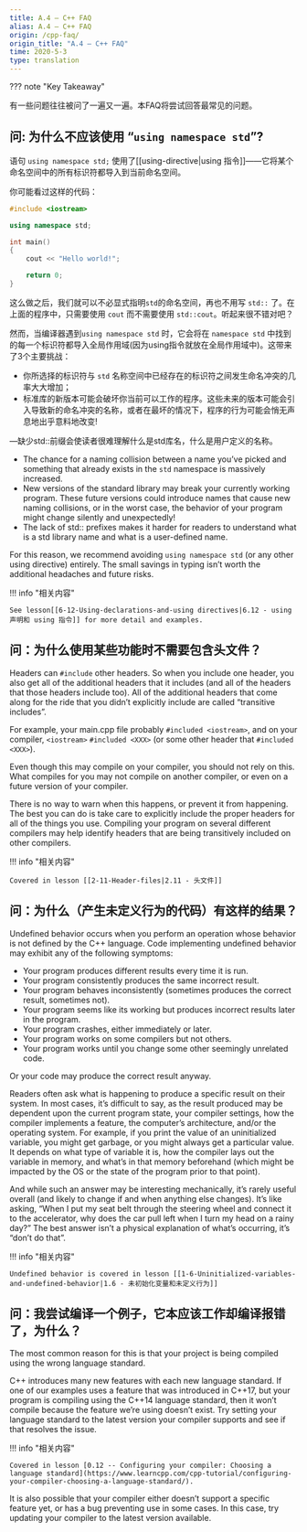 ```yaml
---
title: A.4 — C++ FAQ
alias: A.4 — C++ FAQ
origin: /cpp-faq/
origin_title: "A.4 — C++ FAQ"
time: 2020-5-3
type: translation
---
```


??? note "Key Takeaway"
	


有一些问题往往被问了一遍又一遍。本FAQ将尝试回答最常见的问题。

## 问: 为什么不应该使用 “`using namespace std`”? 

语句 `using namespace std;` 使用了[[using-directive|using 指令]]——它将某个命名空间中的所有标识符都导入到当前命名空间。

你可能看过这样的代码：

```cpp
#include <iostream>

using namespace std;

int main()
{
    cout << "Hello world!";

    return 0;
}
```

这么做之后，我们就可以不必显式指明`std`的命名空间，再也不用写 `std::` 了。在上面的程序中，只需要使用 `cout` 而不需要使用 `std::cout`。听起来很不错对吧？

然而，当编译器遇到`using namespace std` 时，它会将在 `namespace std` 中找到的每一个标识符都导入全局作用域(因为using指令就放在全局作用域中)。这带来了3个主要挑战：

- 你所选择的标识符与 `std` 名称空间中已经存在的标识符之间发生命名冲突的几率大大增加；
- 标准库的新版本可能会破坏你当前可以工作的程序。这些未来的版本可能会引入导致新的命名冲突的名称，或者在最坏的情况下，程序的行为可能会悄无声息地出乎意料地改变!

—缺少std::前缀会使读者很难理解什么是std库名，什么是用户定义的名称。

-   The chance for a naming collision between a name you’ve picked and something that already exists in the `std` namespace is massively increased.
-   New versions of the standard library may break your currently working program. These future versions could introduce names that cause new naming collisions, or in the worst case, the behavior of your program might change silently and unexpectedly!
-   The lack of std:: prefixes makes it harder for readers to understand what is a std library name and what is a user-defined name.

For this reason, we recommend avoiding `using namespace std` (or any other using directive) entirely. The small savings in typing isn’t worth the additional headaches and future risks.

!!! info "相关内容"

	See lesson[[6-12-Using-declarations-and-using directives|6.12 - using 声明和 using 指令]] for more detail and examples.

## 问：为什么使用某些功能时不需要包含头文件？

Headers can `#include` other headers. So when you include one header, you also get all of the additional headers that it includes (and all of the headers that those headers include too). All of the additional headers that come along for the ride that you didn’t explicitly include are called “transitive includes”.

For example, your main.cpp file probably `#included <iostream>`, and on your compiler, `<iostream>` `#included <XXX>` (or some other header that `#included <XXX>`).

Even though this may compile on your compiler, you should not rely on this. What compiles for you may not compile on another compiler, or even on a future version of your compiler.

There is no way to warn when this happens, or prevent it from happening. The best you can do is take care to explicitly include the proper headers for all of the things you use. Compiling your program on several different compilers may help identify headers that are being transitively included on other compilers.

!!! info "相关内容"

	Covered in lesson [[2-11-Header-files|2.11 - 头文件]]

## 问：为什么（产生未定义行为的代码）有这样的结果？

Undefined behavior occurs when you perform an operation whose behavior is not defined by the C++ language. Code implementing undefined behavior may exhibit any of the following symptoms:

-   Your program produces different results every time it is run.
-   Your program consistently produces the same incorrect result.
-   Your program behaves inconsistently (sometimes produces the correct result, sometimes not).
-   Your program seems like its working but produces incorrect results later in the program.
-   Your program crashes, either immediately or later.
-   Your program works on some compilers but not others.
-   Your program works until you change some other seemingly unrelated code.

Or your code may produce the correct result anyway.

Readers often ask what is happening to produce a specific result on their system. In most cases, it’s difficult to say, as the result produced may be dependent upon the current program state, your compiler settings, how the compiler implements a feature, the computer’s architecture, and/or the operating system. For example, if you print the value of an uninitialized variable, you might get garbage, or you might always get a particular value. It depends on what type of variable it is, how the compiler lays out the variable in memory, and what’s in that memory beforehand (which might be impacted by the OS or the state of the program prior to that point).

And while such an answer may be interesting mechanically, it’s rarely useful overall (and likely to change if and when anything else changes). It’s like asking, “When I put my seat belt through the steering wheel and connect it to the accelerator, why does the car pull left when I turn my head on a rainy day?” The best answer isn’t a physical explanation of what’s occurring, it’s “don’t do that”.

!!! info "相关内容"

	Undefined behavior is covered in lesson [[1-6-Uninitialized-variables-and-undefined-behavior|1.6 - 未初始化变量和未定义行为]]

## 问：我尝试编译一个例子，它本应该工作却编译报错了，为什么？


The most common reason for this is that your project is being compiled using the wrong language standard.

C++ introduces many new features with each new language standard. If one of our examples uses a feature that was introduced in C++17, but your program is compiling using the C++14 language standard, then it won’t compile because the feature we’re using doesn’t exist. Try setting your language standard to the latest version your compiler supports and see if that resolves the issue.

!!! info "相关内容"

	Covered in lesson [0.12 -- Configuring your compiler: Choosing a language standard](https://www.learncpp.com/cpp-tutorial/configuring-your-compiler-choosing-a-language-standard/).

It is also possible that your compiler either doesn’t support a specific feature yet, or has a bug preventing use in some cases. In this case, try updating your compiler to the latest version available.